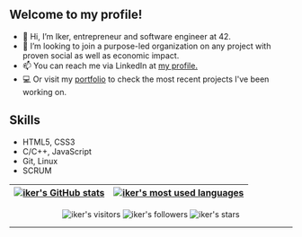 ## Welcome to my profile!

- 👋 Hi, I’m Iker, entrepreneur and software engineer at 42.
- 💞 I’m looking to join a purpose-led organization on any project with proven social as well as economic impact.
- 📫 You can reach me via LinkedIn at <a href="https://www.linkedin.com/in/ikgonzal/"> my profile.</a>
- 💻 Or visit my <a href="https://www.ikergonzalez.dev/"> portfolio</a> to check the most recent projects I've been working on.

## Skills

- HTML5, CSS3
- C/C++, JavaScript
- Git, Linux
- SCRUM

| [![iker's GitHub stats](https://github-readme-stats.vercel.app/api?username=iker-gonzalez&count_private=true&show_icons=true&hide=issues&hide_border=true&theme=duefy)](https://github.com/iker-gonzalez?tab=repositories) | [![iker's most used languages](https://github-readme-stats.vercel.app/api/top-langs/?username=iker-gonzalez&layout=compact&hide_border=true&theme=duefy)](https://github.com/iker-gonzalez?tab=repositories) |
|:-:|:-:|

<p align="center">
	<img alt="iker's visitors" src="https://komarev.com/ghpvc/?username=iker-gonzalez&color=red&style=flat&label=visitors" />
	<img alt="iker's followers" src="https://img.shields.io/github/followers/iker-gonzalez?color=blu" />
	<img alt="iker's stars" src="https://img.shields.io/github/stars/iker-gonzalez?color=blue" />
</p>

---
